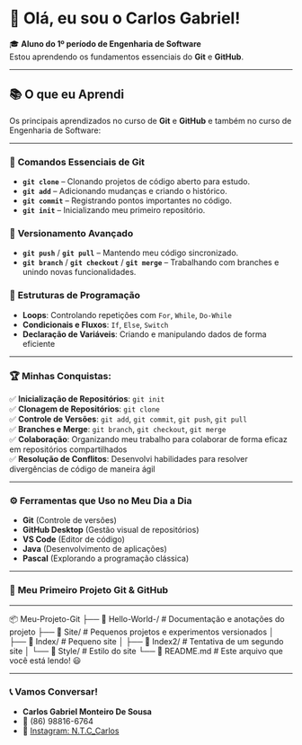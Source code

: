 
# 👋 Olá, eu sou o Carlos Gabriel!  
🎓 **Aluno do 1º período de Engenharia de Software**  
Estou aprendendo os fundamentos essenciais do **Git** e **GitHub**.

---

## 📚 **O que eu Aprendi**  
Os principais aprendizados no curso de **Git** e **GitHub** e também no curso de Engenharia de Software:

---

### 🔹 **Comandos Essenciais de Git**
- **`git clone`** – Clonando projetos de código aberto para estudo.  
- **`git add`** – Adicionando mudanças e criando o histórico. 
- **`git commit`** – Registrando pontos importantes no código.
- **`git init`** – Inicializando meu primeiro repositório. 

### 🔹 **Versionamento Avançado**
- **`git push`** / **`git pull`** – Mantendo meu código sincronizado. 
- **`git branch`** / **`git checkout`** / **`git merge`** – Trabalhando com branches e unindo novas funcionalidades. 

### 🔹 **Estruturas de Programação**
- **Loops**: Controlando repetições com `For`, `While`, `Do-While` 
- **Condicionais e Fluxos**: `If`, `Else`, `Switch`  
- **Declaração de Variáveis**: Criando e manipulando dados de forma eficiente  

---


###  🏆 **Minhas Conquistas**:   
✅ **Inicialização de Repositórios**: `git init`  
✅ **Clonagem de Repositórios**: `git clone`  
✅ **Controle de Versões**: `git add`, `git commit`, `git push`, `git pull`  
✅ **Branches e Merge**: `git branch`, `git checkout`, `git merge`  
✅ **Colaboração**: Organizando meu trabalho para colaborar de forma eficaz em repositórios compartilhados  
✅ **Resolução de Conflitos**: Desenvolvi habilidades para resolver divergências de código de maneira ágil

---

### ⚙️ **Ferramentas que Uso no Meu Dia a Dia**  

- **Git** (Controle de versões)  
- **GitHub Desktop** (Gestão visual de repositórios)  
- **VS Code** (Editor de código)  
- **Java** (Desenvolvimento de aplicações)  
- **Pascal** (Explorando a programação clássica)

---

### 🚀 **Meu Primeiro Projeto Git & GitHub** 

---

📦 Meu-Projeto-Git
├── 📁 Hello-World-/  # Documentação e anotações do projeto
├── 📁 Site/          # Pequenos projetos e experimentos versionados
│   ├── 📂 Index/     # Pequeno site
│   ├── 📂 Index2/    # Tentativa de um segundo site
│   └── 📂 Style/     # Estilo do site
└── 📄 README.md      # Este arquivo que você está lendo! 😃

---

### 📞 **Vamos Conversar!**  
- **Carlos Gabriel Monteiro De Sousa**  
- 📱 (86) 98816-6764  
- 📸 [Instagram: N.T.C_Carlos](https://www.instagram.com/ntc_carlos)
